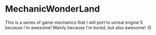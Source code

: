 # MechanicWonderLand
This is a series of game mechanics that I will port to unreal engine 5 because i'm awesome! Mainly because I'm bored, but also awesome! :D
